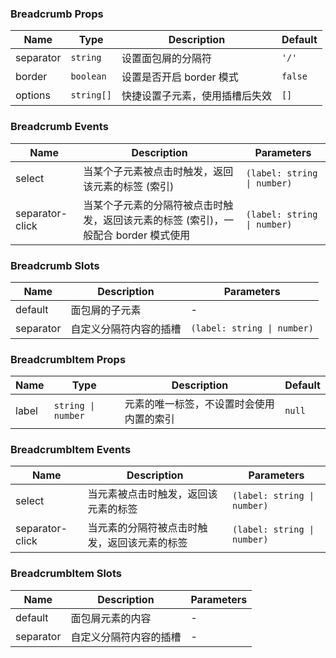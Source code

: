 ### Breadcrumb Props

| Name      | Type    | Description                     | Default |
| --------- | ------- | ------------------------ | ------ |
| separator | `string`  | 设置面包屑的分隔符       | `'/'`    |
| border    | `boolean` | 设置是否开启 border 模式 | `false`  |
| options | `string[]` | 快捷设置子元素，使用插槽后失效 | `[]` |

### Breadcrumb Events

| Name               | Description                                                                                | Parameters  |
| ------------------ | ----------------------------------------------------------------------------------- | ----- |
| select          | 当某个子元素被点击时触发，返回该元素的标签 (索引)                                   | `(label: string \| number)` |
| separator-click | 当某个子元素的分隔符被点击时触发，返回该元素的标签 (索引)，一般配合 border 模式使用 | `(label: string \| number)` |

### Breadcrumb Slots

| Name      | Description                   | Parameters  |
| --------- | ---------------------- | --- |
| default   | 面包屑的子元素         | - |
| separator | 自定义分隔符内容的插槽 | `(label: string \| number)` |

### BreadcrumbItem Props

| Name  | Type             | Description                                     | Default |
| ----- | ---------------- | ---------------------------------------- | ------ |
| label | `string \| number` | 元素的唯一标签，不设置时会使用内置的索引 | `null`   |

### BreadcrumbItem Events

| Name               | Description                                         | Parameters  |
| ------------------ | -------------------------------------------- | ----- |
| select          | 当元素被点击时触发，返回该元素的标签         | `(label: string \| number)` |
| separator-click | 当元素的分隔符被点击时触发，返回该元素的标签 | `(label: string \| number)` |

### BreadcrumbItem Slots

| Name      | Description                   | Parameters  |
| --------- | ---------------------- | --- |
| default   | 面包屑元素的内容         | - |
| separator | 自定义分隔符内容的插槽 | - |
